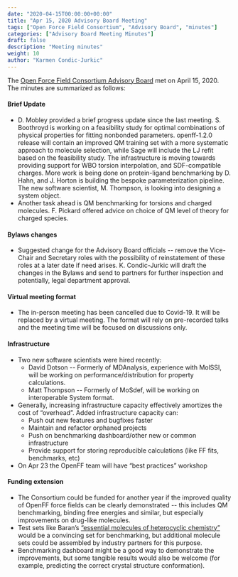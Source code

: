 ```yaml
---
date: "2020-04-15T00:00:00+00:00"
title: "Apr 15, 2020 Advisory Board Meeting"
tags: ["Open Force Field Consortium", "Advisory Board", "minutes"]
categories: ["Advisory Board Meeting Minutes"]
draft: false
description: "Meeting minutes"
weight: 10
author: "Karmen Condic-Jurkic"
---
```


The [Open Force Field Consortium Advisory Board](https://openforcefield.org/about/organization/#open-force-field-consortium) met on April 15, 2020.
The minutes are summarized as follows:

#### Brief Update

* D. Mobley provided a brief progress update since the last meeting. S. Boothroyd is working on a feasibility study for optimal combinations of physical properties for fitting nonbonded parameters. openff-1.2.0 release will contain an improved QM training set with a more systematic approach to molecule selection, while Sage will include the LJ refit based on the feasibility study. The infrastructure is moving towards providing support for WBO torsion interpolation, and SDF-compatible charges. More work is being done on protein-ligand benchmarking by D. Hahn, and J. Horton is building the bespoke parameterization pipeline. The new software scientist, M. Thompson, is looking into designing a system object.
* Another task ahead is QM benchmarking for torsions and charged molecules. F. Pickard offered advice on choice of QM level of theory for charged species.



#### Bylaws changes

* Suggested change for the Advisory Board officials -- remove the Vice-Chair and Secretary roles with the possibility of reinstatement of these roles at a later date if need arises. K. Condic-Jurkic will draft the changes in the Bylaws and send to partners for further inspection and potentially, legal department approval.



#### Virtual meeting format

* The in-person meeting has been cancelled due to Covid-19. It will be replaced by a virtual meeting. The format will rely on pre-recorded talks and the meeting time will be focused on discussions only.

#### Infrastructure

* Two new software scientists were hired recently:
  - David Dotson -- Formerly of MDAnalysis, experience with MolSSI, will be working on performance/distribution for property calculations.
  - Matt Thompson -- Formerly of MoSdef, will be working on interoperable System format.
* Generally, increasing infrastructure capacity effectively amortizes the cost of “overhead”. Added infrastructure capacity can:
  - Push out new features and bugfixes faster
  - Maintain and refactor orphaned projects
  - Push on benchmarking dashboard/other new or common infrastructure
  - Provide support for storing reproducible calculations (like FF fits, benchmarks, etc)
* On Apr 23 the OpenFF team will have “best practices” workshop

#### Funding extension

* The Consortium could be funded for another year if the improved quality of OpenFF force fields can be clearly demonstrated -- this includes QM benchmarking, binding free energies and similar, but especially improvements on drug-like molecules.
* Test sets like Baran’s [“essential molecules of heterocyclic chemistry”](https://www.scripps.edu/baran/heterocycles/) would be a convincing set for benchmarking, but additional molecule sets could be assembled by industry partners for this purpose.
* Benchmarking dashboard might be a good way to demonstrate the improvements, but some tangible results would also be welcome (for example, predicting the correct crystal structure conformation).

